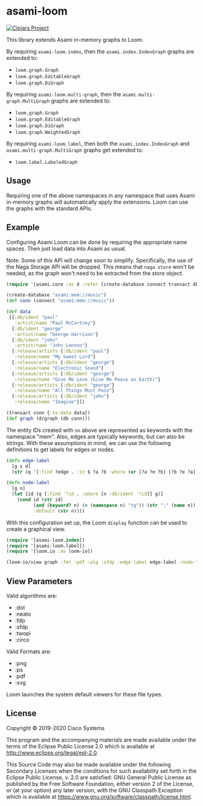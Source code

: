 # asami-loom

[![Clojars Project](http://clojars.org/org.clojars.quoll/asami-loom/latest-version.svg)](http://clojars.org/org.clojars.quoll/asami-loom)

This library extends Asami in-memory graphs to Loom.

By requiring `asami-loom.index`, then the `asami.index.IndexGraph` graphs are extended to:
- `loom.graph.Graph`
- `loom.graph.EditableGraph`
- `loom.graph.DiGraph`

By requiring `asami-loom.multi-graph`, then the `asami.multi-graph.MultiGraph` graphs are extended to:
- `loom.graph.Graph`
- `loom.graph.EditableGraph`
- `loom.graph.DiGraph`
- `loom.graph.WeightedGraph`

By requiring `asami-loom.label`, then both the `asami.index.IndexGraph` and `asami.multi-graph.MultiGraph`
graphs get extended to:
- `loom.label.LabeledGraph`

## Usage

Requiring one of the above namespaces in any namespace that uses Asami in-memory graphs will automatically
apply the extensions. Loom can use the graphs with the standard APIs.

## Example

Configuring Asami Loom can be done by requiring the appropriate name spaces. Then just load data into Asami as usual.

Note: Some of this API will change soon to simplify. Specifically, the use of the Naga Storage API will be dropped.
This means that `naga.store` won't be needed, as the graph won't need to be extracted from the store object.

```clojure
(require '[asami.core :as d :refer [create-database connect transact db q]])

(create-database "asami:mem://music")
(def conn (connect "asami:mem://music"))

(def data
 [{:db/ident "paul"
   :artist/name "Paul McCartney"}
  {:db/ident "george"
   :artist/name "George Harrison"}
  {:db/ident "john"
   :artist/name "John Lennon"}
  {:release/artists {:db/ident "paul"}
   :release/name "My Sweet Lord"}
  {:release/artists {:db/ident "george"}
   :release/name "Electronic Sound"}
  {:release/artists {:db/ident "george"}
   :release/name "Give Me Love (Give Me Peace on Earth)"}
  {:release/artists {:db/ident "george"}
   :release/name "All Things Must Pass"}
  {:release/artists {:db/ident "john"}
   :release/name "Imagine"}])

(transact conn {:tx-data data})
(def graph (d/graph (db conn)))
```

The entity IDs created with `nn` above are represented as keywords with the namespace "mem".
Also, edges are typically keywords, but can also be strings.
With these assumptions in mind, we can use the following definitions to get labels for edges or nodes.

```clojure
(defn edge-label
  [g s d]
  (str (q '[:find ?edge . :in $ ?a ?b :where (or [?a ?e ?b] [?b ?e ?a])] g s d)))

(defn node-label
  [g n]
  (let [id (q [:find '?id . :where [n :db/ident '?id]] g)]
    (cond id (str id)
          (and (keyword? n) (= (namespace n) "tg")) (str ":" (name n))
          :default (str n))))
```

With this configuration set up, the Loom `display` function can be used to create a graphical view.

```clojure
(require '[asami-loom.index])
(require '[asami-loom.label])
(require '[loom.io :as loom-io])

(loom-io/view graph :fmt :pdf :alg :sfdp :edge-label edge-label :node-label node-label)
```

## View Parameters

Valid algorithms are:
- :dot
- :neato
- :fdp
- :sfdp
- :twopi
- :circo

Valid Formats are:
- :png
- :ps
- :pdf
- :svg

Loom launches the system default viewers for these file types.

## License

Copyright © 2019-2020 Cisco Systems

This program and the accompanying materials are made available under the
terms of the Eclipse Public License 2.0 which is available at
http://www.eclipse.org/legal/epl-2.0.

This Source Code may also be made available under the following Secondary
Licenses when the conditions for such availability set forth in the Eclipse
Public License, v. 2.0 are satisfied: GNU General Public License as published by
the Free Software Foundation, either version 2 of the License, or (at your
option) any later version, with the GNU Classpath Exception which is available
at https://www.gnu.org/software/classpath/license.html.
